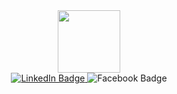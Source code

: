 <div id="header" align="center">
  <img src="https://media.giphy.com/media/M9gbBd9nbDrOTu1Mqx/giphy.gif" width="100"/>
</div>

<div id="badges" align="center">
  <a href="https://www.linkedin.com/in/john-pazda/">
  <img src="https://img.shields.io/badge/LinkedIn-blue?style=for-the-badge&logo=linkedin&logoColor=white" alt="LinkedIn Badge"/>
  </a>
  <a src="https://www.facebook.com/john.pazda">
   <img src="https://img.shields.io/badge/facebook-blue?style=for-the-badge)https://img.shields.io/badge/facebook-blue?style=for-the-badge" alt="Facebook Badge"/>
  </a>
</div>

<img src="https://komarev.com/ghpvc/?username=Jpazda&style=flat-square&color=blue" alt=""/>
